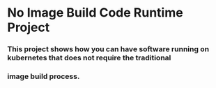 
# No Image Build Code Runtime Project

### This project shows how you can have software running on kubernetes that does not require the traditional
### image build process.
